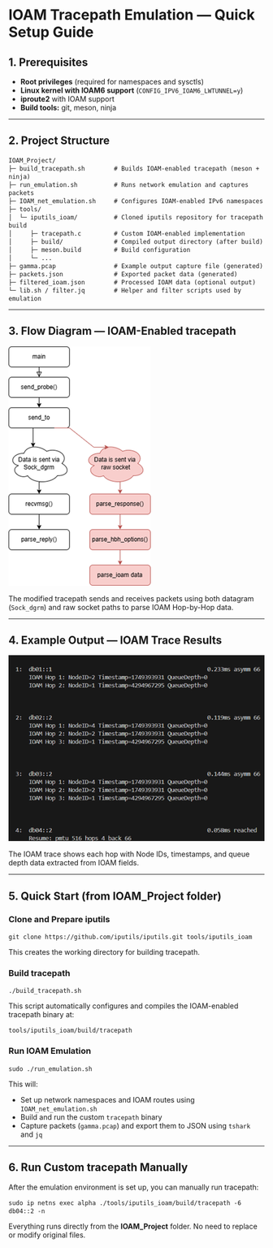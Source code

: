 # IOAM Tracepath Emulation — Quick Setup Guide

## 1. Prerequisites

* **Root privileges** (required for namespaces and sysctls)
* **Linux kernel with IOAM6 support** (`CONFIG_IPV6_IOAM6_LWTUNNEL=y`)
* **iproute2** with IOAM support
* **Build tools:** git, meson, ninja

---

## 2. Project Structure

```
IOAM_Project/
├─ build_tracepath.sh        # Builds IOAM-enabled tracepath (meson + ninja)
├─ run_emulation.sh          # Runs network emulation and captures packets
├─ IOAM_net_emulation.sh     # Configures IOAM-enabled IPv6 namespaces
├─ tools/
│  └─ iputils_ioam/          # Cloned iputils repository for tracepath build
│     ├─ tracepath.c         # Custom IOAM-enabled implementation
│     ├─ build/              # Compiled output directory (after build)
│     ├─ meson.build         # Build configuration
│     └─ ...
├─ gamma.pcap                # Example output capture file (generated)
├─ packets.json              # Exported packet data (generated)
├─ filtered_ioam.json        # Processed IOAM data (optional output)
└─ lib.sh / filter.jq        # Helper and filter scripts used by emulation
```

---

## 3. Flow Diagram — IOAM-Enabled tracepath

![Tracepath Flow](./images/flow.png)

The modified tracepath sends and receives packets using both datagram (`Sock_dgrm`) and raw socket paths to parse IOAM Hop-by-Hop data.

---

## 4. Example Output — IOAM Trace Results

![Tracepath Output](./images/output.png)

The IOAM trace shows each hop with Node IDs, timestamps, and queue depth data extracted from IOAM fields.

---

## 5. Quick Start (from IOAM_Project folder)

### Clone and Prepare iputils

```
git clone https://github.com/iputils/iputils.git tools/iputils_ioam
```

This creates the working directory for building tracepath.

### Build tracepath

```
./build_tracepath.sh
```

This script automatically configures and compiles the IOAM-enabled tracepath binary at:

```
tools/iputils_ioam/build/tracepath
```

### Run IOAM Emulation

```
sudo ./run_emulation.sh
```

This will:

* Set up network namespaces and IOAM routes using `IOAM_net_emulation.sh`
* Build and run the custom `tracepath` binary
* Capture packets (`gamma.pcap`) and export them to JSON using `tshark` and `jq`

---

## 6. Run Custom tracepath Manually

After the emulation environment is set up, you can manually run tracepath:

```
sudo ip netns exec alpha ./tools/iputils_ioam/build/tracepath -6 db04::2 -n
```

Everything runs directly from the **IOAM_Project** folder. No need to replace or modify original files.
